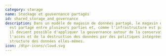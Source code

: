 ```yaml
---
category: storage
name: Stockage et gouvernance partagés
id: shared_storage_and_governance
description: Dans un modéle de magasin de données partagé, le magasin de données
  est partagé entre plusieurs parties et, comme l'infrastructure est partagée,
  il devient possible d'appliquer la gouvernance autour de la conservation, de
  l'accés et de la destruction des données par des politiques intégrées à la
  structure des données elles-mêmes.
icon: /dtpr-icons/cloud.svg
---
```

